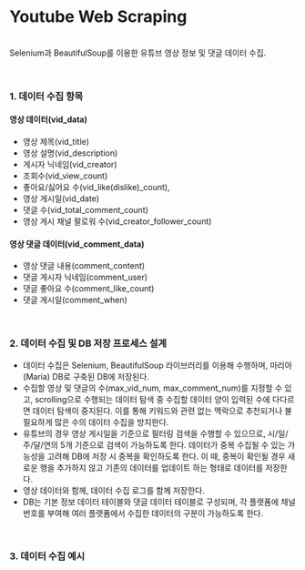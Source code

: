 # Youtube Web Scraping
<br>Selenium과 BeautifulSoup를 이용한 유튜브 영상 정보 및 댓글 데이터 수집.

<br>

### 1. 데이터 수집 항목
#### 영상 데이터(vid_data)
- 영상 제목(vid_title)
- 영상 설명(vid_description)
- 게시자 닉네임(vid_creator)
- 조회수(vid_view_count)
- 좋아요/싫어요 수(vid_like(dislike)_count), 
- 영상 게시일(vid_date)
- 댓글 수(vid_total_comment_count)
- 영상 게시 채널 팔로워 수(vid_creator_follower_count)

#### 영상 댓글 데이터(vid_comment_data)
- 영상 댓글 내용(comment_content)
- 댓글 게시자 닉네임(comment_user)
- 댓글 좋아요 수(comment_like_count)
- 댓글 게시일(comment_when)

<br>

### 2. 데이터 수집 및 DB 저장 프로세스 설계
- 데이터 수집은 Selenium, BeautifulSoup 라이브러리를 이용해 수행하며, 마리아(Maria) DB로 구축된 DB에 저장된다.
- 수집할 영상 및 댓글의 수(max_vid_num, max_comment_num)를 지정할 수 있고, scrolling으로 수행되는 데이터 탐색 중 수집할 데이터 양이 입력된 수에 다다르면 데이터 탐색이 중지된다. 이를 통해 키워드와 관련 없는 맥락으로 추천되거나 불필요하게 많은 수의 데이터 수집을 방지한다.
- 유튜브의 경우 영상 게시일을 기준으로 필터링 검색을 수행할 수 있으므로, 시/일/주/달/연의 5개 기준으로 검색이 가능하도록 한다.
데이터가 중복 수집될 수 있는 가능성을 고려해 DB에 저장 시 중복을 확인하도록 한다. 이 때, 중복이 확인될 경우 새로운 행을 추가하지 않고 기존의 데이터를 업데이트 하는 형태로 데이터를 저장한다.
- 영상 데이터와 함께, 데이터 수집 로그를 함께 저장한다.
- DB는 기본 정보 데이터 테이블와 댓글 데이터 테이블로 구성되며, 각 플랫폼에 채널 번호를 부여해 여러 플랫폼에서 수집한 데이터의 구분이 가능하도록 한다.

<br>

### 3. 데이터 수집 예시
